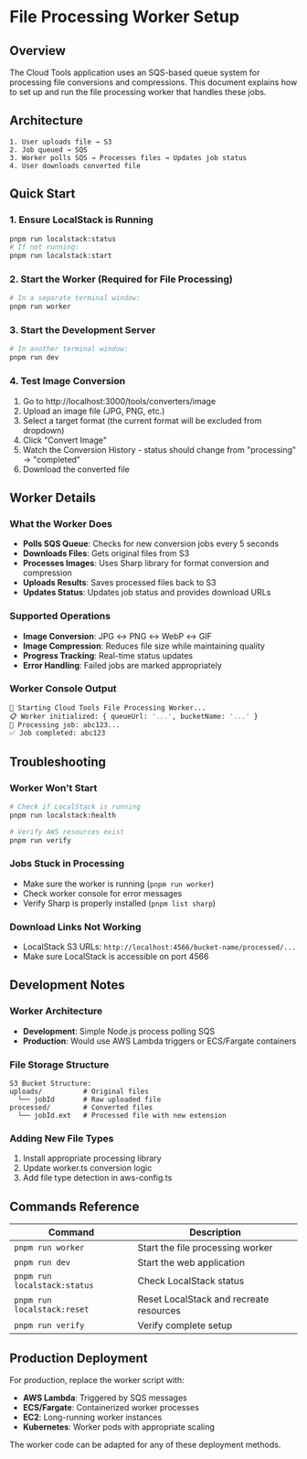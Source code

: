 # File Processing Worker Setup

## Overview
The Cloud Tools application uses an SQS-based queue system for processing file conversions and compressions. This document explains how to set up and run the file processing worker that handles these jobs.

## Architecture
```
1. User uploads file → S3
2. Job queued → SQS
3. Worker polls SQS → Processes files → Updates job status
4. User downloads converted file
```

## Quick Start

### 1. Ensure LocalStack is Running
```bash
pnpm run localstack:status
# If not running:
pnpm run localstack:start
```

### 2. Start the Worker (Required for File Processing)
```bash
# In a separate terminal window:
pnpm run worker
```

### 3. Start the Development Server
```bash
# In another terminal window:
pnpm run dev
```

### 4. Test Image Conversion
1. Go to http://localhost:3000/tools/converters/image
2. Upload an image file (JPG, PNG, etc.)
3. Select a target format (the current format will be excluded from dropdown)
4. Click "Convert Image"
5. Watch the Conversion History - status should change from "processing" → "completed"
6. Download the converted file

## Worker Details

### What the Worker Does
- **Polls SQS Queue**: Checks for new conversion jobs every 5 seconds
- **Downloads Files**: Gets original files from S3
- **Processes Images**: Uses Sharp library for format conversion and compression
- **Uploads Results**: Saves processed files back to S3
- **Updates Status**: Updates job status and provides download URLs

### Supported Operations
- **Image Conversion**: JPG ↔ PNG ↔ WebP ↔ GIF
- **Image Compression**: Reduces file size while maintaining quality
- **Progress Tracking**: Real-time status updates
- **Error Handling**: Failed jobs are marked appropriately

### Worker Console Output
```bash
🚀 Starting Cloud Tools File Processing Worker...
📋 Worker initialized: { queueUrl: '...', bucketName: '...' }
🔄 Processing job: abc123...
✅ Job completed: abc123
```

## Troubleshooting

### Worker Won't Start
```bash
# Check if LocalStack is running
pnpm run localstack:health

# Verify AWS resources exist
pnpm run verify
```

### Jobs Stuck in Processing
- Make sure the worker is running (`pnpm run worker`)
- Check worker console for error messages
- Verify Sharp is properly installed (`pnpm list sharp`)

### Download Links Not Working
- LocalStack S3 URLs: `http://localhost:4566/bucket-name/processed/...`
- Make sure LocalStack is accessible on port 4566

## Development Notes

### Worker Architecture
- **Development**: Simple Node.js process polling SQS
- **Production**: Would use AWS Lambda triggers or ECS/Fargate containers

### File Storage Structure
```
S3 Bucket Structure:
uploads/          # Original files
  └── jobId       # Raw uploaded file
processed/        # Converted files
  └── jobId.ext   # Processed file with new extension
```

### Adding New File Types
1. Install appropriate processing library
2. Update worker.ts conversion logic
3. Add file type detection in aws-config.ts

## Commands Reference

| Command | Description |
|---------|-------------|
| `pnpm run worker` | Start the file processing worker |
| `pnpm run dev` | Start the web application |
| `pnpm run localstack:status` | Check LocalStack status |
| `pnpm run localstack:reset` | Reset LocalStack and recreate resources |
| `pnpm run verify` | Verify complete setup |

## Production Deployment
For production, replace the worker script with:
- **AWS Lambda**: Triggered by SQS messages
- **ECS/Fargate**: Containerized worker processes
- **EC2**: Long-running worker instances
- **Kubernetes**: Worker pods with appropriate scaling

The worker code can be adapted for any of these deployment methods.
